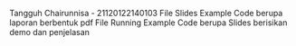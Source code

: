 Tangguh Chairunnisa - 21120122140103
File Slides Example Code berupa laporan berbentuk pdf
File Running Example Code berupa Slides berisikan demo dan penjelasan
